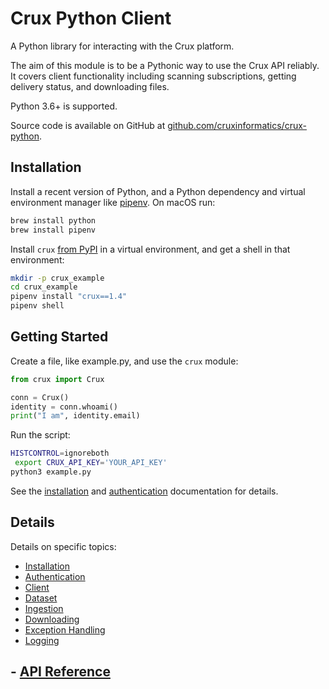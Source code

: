 # Crux Python Client

A Python library for interacting with the Crux platform.

The aim of this module is to be a Pythonic way to use the Crux API reliably. It covers client functionality including scanning subscriptions, getting delivery status, and downloading files.

Python 3.6+ is supported.

Source code is available on GitHub at [github.com/cruxinformatics/crux-python](https://github.com/cruxinformatics/crux-python).

## Installation

Install a recent version of Python, and a Python dependency and virtual environment manager like [pipenv](https://pipenv.readthedocs.io/en/latest/). On macOS run:

```bash
brew install python
brew install pipenv
```

Install `crux` [from PyPI](https://pypi.org/project/crux/) in a virtual environment, and get a shell in that environment:

```bash
mkdir -p crux_example
cd crux_example
pipenv install "crux==1.4"
pipenv shell
```
## Getting Started

Create a file, like example.py, and use the `crux` module:

```python
from crux import Crux

conn = Crux()
identity = conn.whoami()
print("I am", identity.email)
```

Run the script:

```bash
HISTCONTROL=ignoreboth
 export CRUX_API_KEY='YOUR_API_KEY'
python3 example.py
```

See the [installation](installation.md) and [authentication](authentication.md) documentation for details.

## Details

Details on specific topics:

- [Installation](installation.md)
- [Authentication](authentication.md)
- [Client](client.md)
- [Dataset](dataset.md)
- [Ingestion](ingestion.md)
- [Downloading](downloading.md)
- [Exception Handling](exception_handling.md)
- [Logging](logging.md)
## - [API Reference](modules.rst)
